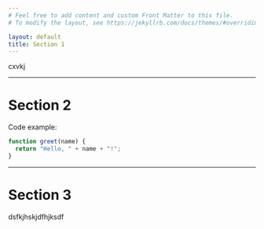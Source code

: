 ```yaml
---
# Feel free to add content and custom Front Matter to this file.
# To modify the layout, see https://jekyllrb.com/docs/themes/#overriding-theme-defaults

layout: default
title: Section 1
---
```




cxvkj

---



# Section 2
Code example:

```js
function greet(name) {
  return "Hello, " + name + "!";
}
```

---

# Section 3
dsfkjhskjdfhjksdf

